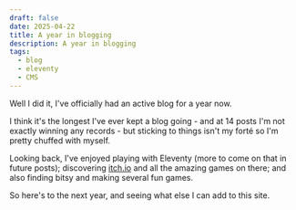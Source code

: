 ```yaml
---
draft: false
date: 2025-04-22
title: A year in blogging
description: A year in blogging
tags:
  - blog
  - eleventy
  - CMS
---
```

Well I did it, I've officially had an active blog for a year now.

I think it's the longest I've ever kept a blog going - and at 14 posts I'm not exactly winning any records - but sticking to things isn't my forté so I'm pretty chuffed with myself.

Looking back, I've enjoyed playing with Eleventy (more to come on that in future posts); discovering [itch.io](http://itch.io) and all the amazing games on there; and also finding bitsy and making several fun games.

So here's to the next year, and seeing what else I can add to this site.